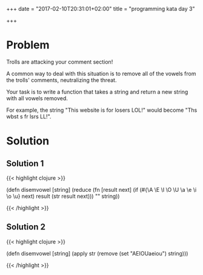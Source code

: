 +++
date = "2017-02-10T20:31:01+02:00"
title = "programming kata day 3"

+++

# Problem

Trolls are attacking your comment section!

A common way to deal with this situation is to remove all of the vowels from the trolls' comments, neutralizing the threat.

Your task is to write a function that takes a string and return a new string with all vowels removed.

For example, the string "This website is for losers LOL!" would become "Ths wbst s fr lsrs LL!".

# Solution

## Solution 1

{{< highlight clojure >}}

(defn disemvowel
  [string]
  (reduce (fn [result next]
            (if (#{\A \E \I \O \U \a \e \i \o \u} next)
              result
              (str result next)))
          ""
          string))

{{< /highlight >}}

## Solution 2

{{< highlight clojure >}}

(defn disemvowel
  [string]
  (apply str (remove (set "AEIOUaeiou") string)))

{{< /highlight >}}
